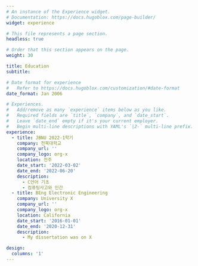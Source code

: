 ```yaml
---
# An instance of the Experience widget.
# Documentation: https://docs.hugoblox.com/page-builder/
widget: experience

# This file represents a page section.
headless: true

# Order that this section appears on the page.
weight: 30

title: Education
subtitle:

# Date format for experience
#   Refer to https://docs.hugoblox.com/customization/#date-format
date_format: Jan 2006

# Experiences.
#   Add/remove as many `experience` items below as you like.
#   Required fields are `title`, `company`, and `date_start`.
#   Leave `date_end` empty if it's your current employer.
#   Begin multi-line descriptions with YAML's `|2-` multi-line prefix.
experience:
  - title: JBNU 2022-1학기
    company: 전북대학교
    company_url: ''
    company_logo: org-x
    location: 전주
    date_start: '2022-03-02'
    date_end: '2022-06-20'
    description: 
      - C언어 기초
      - 컴퓨팅사고와 인간
  - title: BEng Electronic Engineering
    company: University X
    company_url: ''
    company_logo: org-x
    location: California
    date_start: '2016-01-01'
    date_end: '2020-12-31'
    description: 
      - My dissertation was on X

design:
  columns: '1'
---
```

